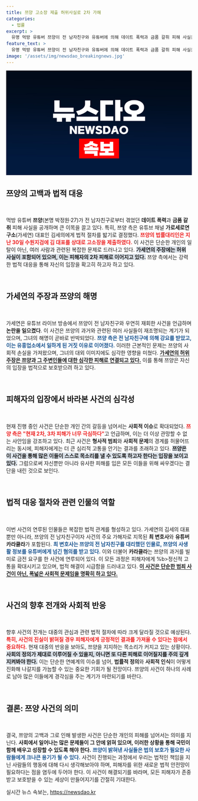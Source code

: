 ```yaml
---
title: 쯔양 고소장 제출 허위사실로 2차 가해
categories:
  - 법률
excerpt: >
  유명 먹방 유튜버 쯔양이 전 남자친구와 유튜버에 의해 데이트 폭력과 금품 갈취 피해 사실을 고백하며 법적 대응 나섰다. 가로세로연구소 대표 김세의와 관련된 허위사실 유포에 격렬히 반발하고 있다.
feature_text: >
  유명 먹방 유튜버 쯔양이 전 남자친구와 유튜버에 의해 데이트 폭력과 금품 갈취 피해 사실을 고백하며 법적 대응 나섰다. 가로세로연구소 대표 김세의와 관련된 허위사실 유포에 격렬히 반발하고 있다.
image: '/assets/img/newsdao_breakingnews.jpg'
---
```


<p><img src="/assets/img/newsdao_breakingnews.jpg" alt="firstkoreanews 속보" /></p>

<h2 data-ke-size="size26">쯔양의 고백과 법적 대응</h2>

<p data-ke-size="size16">&nbsp;</p>

<p>먹방 유튜버 <b>쯔양</b>(본명 박정원·27)가 전 남자친구로부터 겪었던 <b>데이트 폭력</b>과 <b>금품 갈취</b> 피해 사실을 공개하며 큰 이목을 끌고 있다. 특히, 쯔양 측은 유튜브 채널 <b>가로세로연구소</b>(가세연) 대표인 김세의에게 법적 절차를 밟기로 결정했다. <b><span style="color: #ee2323;">쯔양의 법률대리인은 지난 30일 수원지검에 김 대표를 상대로 고소장을 제출하였다.</span></b> 이 사건은 단순한 개인의 일탈이 아닌, 여러 사람과 관련된 복잡한 문제로 드러나고 있다. <b><span style="background-color: #21538527;">가세연의 주장에는 허위 사실이 포함되어 있으며, 이는 피해자의 2차 피해로 이어지고 있다.</span></b> 쯔양 측에서는 강력한 법적 대응을 통해 자신의 입장을 확고히 하고자 하고 있다.</p></p>

<p data-ke-size="size16">&nbsp;</p>

<h2 data-ke-size="size26">가세연의 주장과 쯔양의 해명</h2>

<p data-ke-size="size16">&nbsp;</p>

<p>가세연은 유튜브 라이브 방송에서 쯔양이 전 남자친구와 우연히 재회한 사건을 언급하며 <b>논란을 일으켰다</b>. 이 사건은 쯔양의 과거와 관련된 여러 사실들이 재조명되는 계기가 되었으며, 그녀의 해명이 곧바로 반박되었다. <b><span style="color: #1a5490;">쯔양 측은 전 남자친구에 의해 강요를 받았고, 이는 유흥업소에서 일하게 된 거짓 이유로 이어졌다.</span></b> 이러한 근본적인 문제는 쯔양의 사회적 손실을 가져왔으며, 그녀의 대외 이미지에도 심각한 영향을 미쳤다. <b><span style="border-bottom: 1px solid;">가세연의 허위 주장은 쯔양과 그 주변인들에 대한 심각한 피해로 연결되고 있다.</span></b> 이를 통해 쯔양은 자신의 입장을 법적으로 보호받으려 하고 있다.</p></p>

<p data-ke-size="size16">&nbsp;</p>

<h2 data-ke-size="size26">피해자의 입장에서 바라본 사건의 심각성</h2>

<p data-ke-size="size16">&nbsp;</p>

<p>현재 진행 중인 사건은 단순한 개인 간의 갈등을 넘어서는 <b>사회적 이슈</b>로 확대되었다. <b><span style="color: #ee2323;">쯔양 측은 "현재 2차, 3차 피해가 너무 극심하다"</span></b>고 언급하며, 이는 더 이상 관망할 수 없는 사안임을 강조하고 있다. 최근 사건은 <b>형사적 범죄</b>와 <b>사회적 문제</b>의 경계를 허물어뜨리는 동시에, 피해자에게는 더 큰 심리적 고통을 안기는 결과를 초래하고 있다. <b><span style="background-color: #21538527;">쯔양은 이 사건을 통해 많은 이들이 스스로 목소리를 낼 수 있도록 하고자 한다는 입장을 보이고 있다.</span></b> 그럼으로써 자신뿐만 아니라 유사한 피해를 입은 모든 이들을 위해 싸우겠다는 결단을 내린 것으로 보인다.</p></p>

<p data-ke-size="size16">&nbsp;</p>

<h2 data-ke-size="size26">법적 대응 절차와 관련 인물의 역할</h2>

<p data-ke-size="size16">&nbsp;</p>

<p>이번 사건의 연루된 인물들은 복잡한 법적 관계를 형성하고 있다. 가세연의 김세의 대표뿐만 아니라, 쯔양의 전 남자친구이자 사건의 주요 가해자로 지목된 <b>최 변호사</b>와 <b>유튜버 카라큘라</b>가 포함된다. <b><span style="color: #1a5490;">최 변호사는 쯔양의 전 남자친구를 대리했던 인물로, 쯔양의 사생활 정보를 유튜버에게 넘긴 혐의를 받고 있다.</span></b> 이와 더불어 <b>카라큘라</b>는 쯔양의 과거를 빌미로 금전 요구를 한 사건에 연루되어 있다. 이 모든 과정은 피해자에게 %b>정신적 고통을 확대시키고 있으며, 법적 해결이 시급함을 드러내고 있다. <b><span style="border-bottom: 1px solid;">이 사건은 단순한 범죄 사건이 아닌, 폭넓은 사회적 문제임을 명확히 하고 있다.</span></b></p></p>

<p data-ke-size="size16">&nbsp;</p>

<h2 data-ke-size="size26">사건의 향후 전개와 사회적 반응</h2>

<p data-ke-size="size16">&nbsp;</p>

<p>향후 사건의 전개는 대중의 관심과 관련 법적 절차에 따라 크게 달라질 것으로 예상된다. <b><span style="color: #ee2323;">특히, 사건의 진실이 밝혀질 경우 피해자에게 긍정적인 결과를 가져올 수 있다는 점에서 중요하다.</span></b> 현재 대중의 반응을 보아도, 쯔양을 지지하는 목소리가 커지고 있는 상황이다. <b><span style="background-color: #21538527;">사회의 정의가 제대로 이루어질 수 있을지, 아니면 또 다른 피해로 이어질지를 주의 깊게 지켜봐야 한다.</span></b> 이는 단순한 연예계의 이슈를 넘어, <b>법률적 정의</b>와 <b>사회적 인식</b>이 어떻게 진화해 나갈지를 가늠할 수 있는 중요한 기회가 될 전망이다. 쯔양의 사건이 하나의 사례로 남아 많은 이들에게 경각심을 주는 계기가 마련되기를 바란다.</p></p>

<p data-ke-size="size16">&nbsp;</p>

<h2 data-ke-size="size26">결론: 쯔양 사건의 의미</h2>

<p data-ke-size="size16">&nbsp;</p>

<p>결국, 쯔양의 고백과 그로 인해 발생한 사건은 단순한 개인의 피해를 넘어서는 의미를 지닌다. <b>사회에서 일어나는 많은 문제들이 그 안에 얽혀 있으며, 이러한 상황을 통해 국민이 함께 배우고 성장할 수 있도록 해야 한다.</b> <b><span style="color: #1a5490;">쯔양이 밝혀낸 사실들은 법의 보호가 필요한 사람들에게 크나큰 용기가 될 수 있다.</span></b> 사건이 진행되는 과정에서 우리는 법적인 책임을 지닌 사람들의 행동에 대해 다시 생각해보아야 하며, 피해자를 위한 새로운 법적 안전망이 필요하다는 점을 염두에 두어야 한다. 이 사건이 해결되기를 바라며, 모든 피해자가 존중받고 보호받을 수 있는 세상이 만들어지기를 간절히 기대한다.</p></p>
실시간 뉴스 속보는, <a href="https://newsdao.kr" rel="dofollow">https://newsdao.kr</a>


